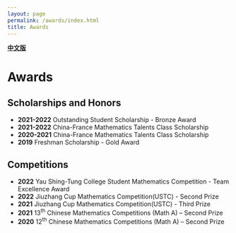 ```yaml
---
layout: page
permalink: /awards/index.html
title: Awards
---
```


**[中文版](https://zian-chen.github.io/awards_zh/)**

# Awards

## Scholarships and Honors

- **2021-2022** Outstanding Student Scholarship - Bronze Award
- **2021-2022** China-France Mathematics Talents Class Scholarship
- **2020-2021** China-France Mathematics Talents Class Scholarship
- **2019** Freshman Scholarship - Gold Award


## Competitions

- **2022** Yau Shing-Tung College Student Mathematics Competition - Team Excellence Award
- **2022** Jiuzhang Cup Mathematics Competition(USTC) - Second Prize
- **2021** Jiuzhang Cup Mathematics Competition(USTC) - Third Prize
- **2021** 13<sup>th</sup> Chinese Mathematics Competitions (Math A) – Second Prize
- **2020** 12<sup>th</sup> Chinese Mathematics Competitions (Math A) – Second Prize


